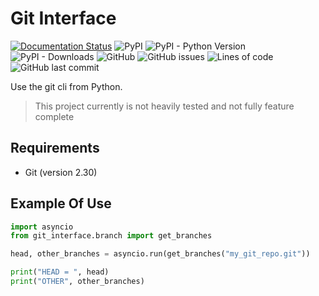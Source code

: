 # Git Interface
[![Documentation Status](https://readthedocs.org/projects/python-git-interface/badge/?version=latest)](https://python-git-interface.readthedocs.io/en/latest/?badge=latest)
![PyPI](https://img.shields.io/pypi/v/git-interface)
![PyPI - Python Version](https://img.shields.io/pypi/pyversions/git-interface)
![PyPI - Downloads](https://img.shields.io/pypi/dm/git-interface)
![GitHub](https://img.shields.io/github/license/enchant97/python-git-interface)
![GitHub issues](https://img.shields.io/github/issues/enchant97/python-git-interface)
![Lines of code](https://img.shields.io/tokei/lines/github/enchant97/python-git-interface)
![GitHub last commit](https://img.shields.io/github/last-commit/enchant97/python-git-interface)

Use the git cli from Python.

> This project currently is not heavily tested and not fully feature complete

## Requirements
- Git (version 2.30)

## Example Of Use

```python
import asyncio
from git_interface.branch import get_branches

head, other_branches = asyncio.run(get_branches("my_git_repo.git"))

print("HEAD = ", head)
print("OTHER", other_branches)
```
